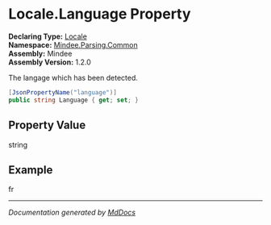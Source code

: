 ﻿<!--  
  <auto-generated>   
    The contents of this file were generated by a tool.  
    Changes to this file may be list if the file is regenerated  
  </auto-generated>   
-->

# Locale.Language Property

**Declaring Type:** [Locale](../index.md)  
**Namespace:** [Mindee.Parsing.Common](../../index.md)  
**Assembly:** Mindee  
**Assembly Version:** 1.2.0

The langage which has been detected.

```csharp
[JsonPropertyName("language")]
public string Language { get; set; }
```

## Property Value

string

## Example

fr

___

*Documentation generated by [MdDocs](https://github.com/ap0llo/mddocs)*
